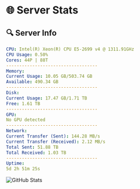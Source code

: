 # 🌐 Server Stats
## 🔍 Server Info
```yaml
CPU: Intel(R) Xeon(R) CPU E5-2699 v4 @ 1311.91GHz
CPU Usage: 0.50%
Cores: 44P | 88T
-----------------------------------
Memory:
Current Usage: 10.05 GB/503.74 GB
Available: 490.34 GB
-----------------------------------
Disk:
Current Usage: 17.47 GB/1.71 TB
Free: 1.61 TB
-----------------------------------
GPU:
No GPU detected
-----------------------------------
Network:
Current Transfer (Sent): 144.28 MB/s
Current Transfer (Received): 2.12 MB/s
Total Sent: 51.88 TB
Total Received: 1.03 TB
-----------------------------------
Uptime:
5d 2h 51m 25s
```
![GitHub Stats](https://img.shields.io/badge/Updated-2025-02-13_01:34:43-blue)